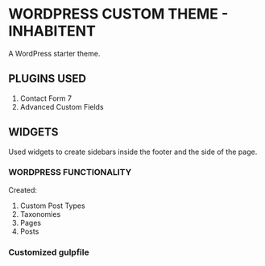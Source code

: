 # WORDPRESS CUSTOM THEME - INHABITENT

A WordPress starter theme.

## PLUGINS USED

1. Contact Form 7
2. Advanced Custom Fields

## WIDGETS

Used widgets to create sidebars inside the footer and the side of the page.

### WORDPRESS FUNCTIONALITY

Created:

1. Custom Post Types
2. Taxonomies
3. Pages
4. Posts

### Customized gulpfile
